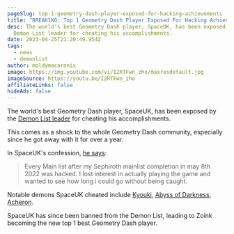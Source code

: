 ```yaml
---
pageSlug: top-1-geometry-dash-player-exposed-for-hacking-achievements
title: "BREAKING: Top 1 Geometry Dash Player Exposed For Hacking Achievements"
desc: The world's best Geometry Dash player, SpaceUK, has been exposed by the
  Demon List leader for cheating his accomplishments.
date: 2023-04-25T21:20:49.954Z
tags:
  - news
  - demonlist
author: moldymacaronix
image: https://img.youtube.com/vi/I2RTFwn_zho/maxresdefault.jpg
imageSource: https://youtu.be/I2RTFwn_zho
affiliateLinks: false
hideAds: false
---
```

The world's best Geometry Dash player, SpaceUK, has been exposed by the [Demon List leader](https://youtu.be/I2RTFwn_zho) for cheating his accomplishments.

This comes as a shock to the whole Geometry Dash community, especially since he got away with it for over a year.

In SpaceUK's confession, [he says](https://twitter.com/spadeuk/status/1650961282508419080):

> Every Main list after my Sephiroth mainlist completion in may 8th 2022 was hacked. I lost interest in actually playing the game and wanted to see how long i could go without being caught.

Notable demons SpaceUK cheated include [Kyouki](/posts/geometry-dash-kyouki-new-top-3-extreme-demon-explained/), [Abyss of Darkness](/posts/geometry-dash-levels-top-10-hardest-extreme-demons-2022/), [Acheron](/posts/breaking-acheron-takes-1-spot-on-geometry-dash-demonlist/).

SpaceUK has since been banned from the Demon List, leading to Zoink becoming the new top 1 best Geometry Dash player.
